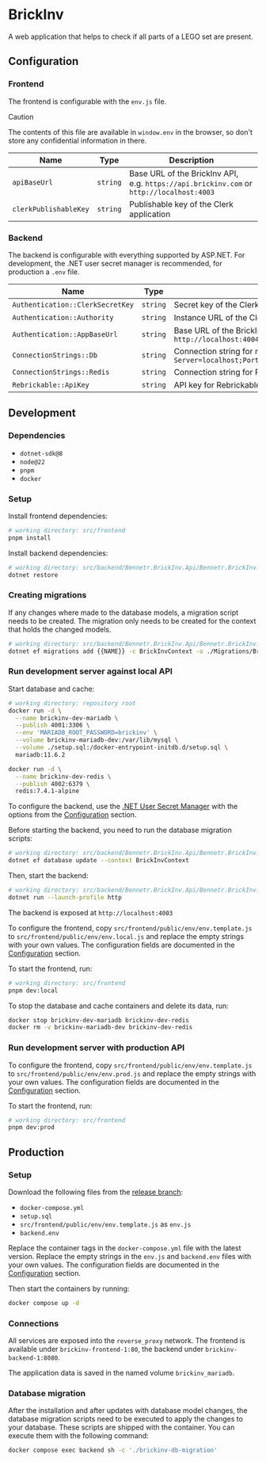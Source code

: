 # BrickInv

A web application that helps to check if all parts of a LEGO set are present.

## Configuration

### Frontend

The frontend is configurable with the `env.js` file.

> [!CAUTION]
> The contents of this file are available in `window.env` in the browser,
> so don't store any confidential information in there.

| Name                  | Type     | Description                                                                              |
|-----------------------|----------|------------------------------------------------------------------------------------------|
| `apiBaseUrl`          | `string` | Base URL of the BrickInv API, e.g. `https://api.brickinv.com` or `http://localhost:4003` |
| `clerkPublishableKey` | `string` | Publishable key of the Clerk application                                                 |

### Backend

The backend is configurable with everything supported by ASP.NET.
For development, the .NET user secret manager is recommended, for production a `.env` file.

| Name                             | Type     | Description                                                                                                          |
|----------------------------------|----------|----------------------------------------------------------------------------------------------------------------------|
| `Authentication::ClerkSecretKey` | `string` | Secret key of the Clerk application                                                                                  |
| `Authentication::Authority`      | `string` | Instance URL of the Clerk application                                                                                |
| `Authentication::AppBaseUrl`     | `string` | Base URL of the BrickInv App, e.g. `https://brickinv.com` or `http://localhost:4004`                                 |
| `ConnectionStrings::Db`          | `string` | Connection string for main database, e.g. `Server=localhost;Port=4001;User=root;Password=brickinv;Database=brickinv` |
| `ConnectionStrings::Redis`       | `string` | Connection string for Redis cache, e.g. `localhost:4002`                                                             |
| `Rebrickable::ApiKey`            | `string` | API key for Rebrickable, used for retrieving information about Lego sets                                             |

## Development

### Dependencies

- `dotnet-sdk@8`
- `node@22`
- `pnpm`
- `docker`

### Setup

Install frontend dependencies:

```bash
# working directory: src/frontend
pnpm install
```

Install backend dependencies:

```bash
# working directory: src/backend/Bennetr.BrickInv.Api/Bennetr.BrickInv.Api
dotnet restore
```

### Creating migrations

If any changes where made to the database models, a migration script needs to be created.
The migration only needs to be created for the context that holds the changed models.

```bash
# working directory: src/backend/Bennetr.BrickInv.Api/Bennetr.BrickInv.Api
dotnet ef migrations add {{NAME}} -c BrickInvContext -o ./Migrations/BrickInv
```

### Run development server against local API

Start database and cache:

```bash
# working directory: repository root
docker run -d \
  --name brickinv-dev-mariadb \
  --publish 4001:3306 \
  --env 'MARIADB_ROOT_PASSWORD=brickinv' \
  --volume brickinv-mariadb-dev:/var/lib/mysql \
  --volume ./setup.sql:/docker-entrypoint-initdb.d/setup.sql \
  mariadb:11.6.2

docker run -d \
  --name brickinv-dev-redis \
  --publish 4002:6379 \
  redis:7.4.1-alpine
```

To configure the backend, use
the [.NET User Secret Manager](https://learn.microsoft.com/en-us/aspnet/core/security/app-secrets?view=aspnetcore-8.0&tabs=windows#secret-manager)
with the options from the [Configuration](#backend) section.

Before starting the backend, you need to run the database migration scripts:

```bash
# working directory: src/backend/Bennetr.BrickInv.Api/Bennetr.BrickInv.Api
dotnet ef database update --context BrickInvContext
```

Then, start the backend:

```bash
# working directory: src/backend/Bennetr.BrickInv.Api/Bennetr.BrickInv.Api
dotnet run --launch-profile http
```

The backend is exposed at `http://localhost:4003`

To configure the frontend, copy `src/frontend/public/env/env.template.js` to `src/frontend/public/env/env.local.js` and
replace the empty strings with your own values.
The configuration fields are documented in the [Configuration](#frontend) section.

To start the frontend, run:

```bash
# working directory: src/frontend
pnpm dev:local
```

To stop the database and cache containers and delete its data, run:

```bash
docker stop brickinv-dev-mariadb brickinv-dev-redis
docker rm -v brickinv-mariadb-dev brickinv-dev-redis
```

### Run development server with production API

To configure the frontend, copy `src/frontend/public/env/env.template.js` to `src/frontend/public/env/env.prod.js` and
replace the empty strings with your own values.
The configuration fields are documented in the [Configuration](#frontend) section.

To start the frontend, run:

```bash
# working directory: src/frontend
pnpm dev:prod
```

## Production

### Setup

Download the following files from the [release branch](https://github.com/bennetrr/brickinv/tree/release):

- `docker-compose.yml`
- `setup.sql`
- `src/frontend/public/env/env.template.js` as `env.js`
- `backend.env`

Replace the container tags in the `docker-compose.yml` file with the latest version.
Replace the empty strings in the `env.js` and `backend.env` files with your own values.
The configuration fields are documented in the [Configuration](#configuration) section.

Then start the containers by running:

```bash
docker compose up -d
```

### Connections

All services are exposed into the `reverse_proxy` network.
The frontend is available under `brickinv-frontend-1:80`, the backend under `brickinv-backend-1:8080`.

The application data is saved in the named volume `brickinv_mariadb`.

### Database migration

After the installation and after updates with database model changes,
the database migration scripts need to be executed to apply the changes to your database.
These scripts are shipped with the container. You can execute them with the following command:

```bash
docker compose exec backend sh -c './brickinv-db-migration'
```
